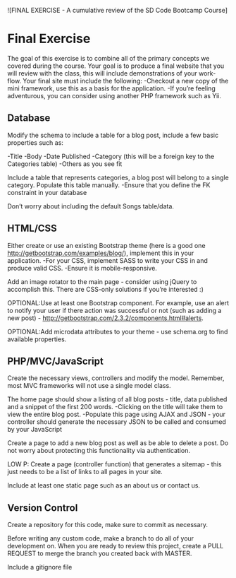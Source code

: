 ![FINAL EXERCISE - A cumulative review of the SD Code Bootcamp Course]

# Final Exercise

The goal of this exercise is to combine all of the primary concepts we covered during the course. Your goal is to produce a final website that you will review with the class, this will include demonstrations of your work-flow. Your final site must include the following:
-Checkout a new copy of the mini framework, use this as a basis for the application.
-If you’re feeling adventurous, you can consider using another PHP framework such as Yii.



## Database

Modify the schema to include a table for a blog post, include a few basic properties such as:

-Title
-Body
-Date Published
-Category (this will be a foreign key to the Categories table)
-Others as you see fit

Include a table that represents categories, a blog post will belong to a single category. Populate this table manually.
-Ensure that you define the FK constraint in your database

Don’t worry about including the default Songs table/data.

## HTML/CSS

Either create or use an existing Bootstrap theme (here is a good one http://getbootstrap.com/examples/blog/), implement this in your application.
-For your CSS, implement SASS to write your CSS in and produce valid CSS.
-Ensure it is mobile-responsive.

Add an image rotator to the main page - consider using jQuery to accomplish this. There are CSS-only solutions if you’re interested :) 

OPTIONAL:Use at least one Bootstrap component. For example, use an alert to notify your user if there action was successful or not (such as adding a new post) - http://getbootstrap.com/2.3.2/components.html#alerts.

OPTIONAL:Add microdata attributes to your theme - use schema.org to find available properties.

## PHP/MVC/JavaScript
Create the necessary views, controllers and modify the model. Remember, most MVC frameworks will not use a single model class. 

The home page should show a listing of all blog posts - title, data published and a snippet of the first 200 words. 
-Clicking on the title will take them to view the entire blog post.
-Populate this page using AJAX and JSON - your controller should generate the necessary JSON to be called and consumed by your JavaScript

Create a page to add a new blog post as well as be able to delete a post. Do not worry about protecting this functionality via authentication.

LOW P: Create a page (controller function) that generates a sitemap - this just needs to be a list of links to all pages in your site.

Include at least one static page such as an about us or contact us.

## Version Control

Create a repository for this code, make sure to commit as necessary.

Before writing any custom code, make a branch to do all of your development on. When you are ready to review this project, create a PULL REQUEST to merge the branch you created back with MASTER.

Include a gitignore file


